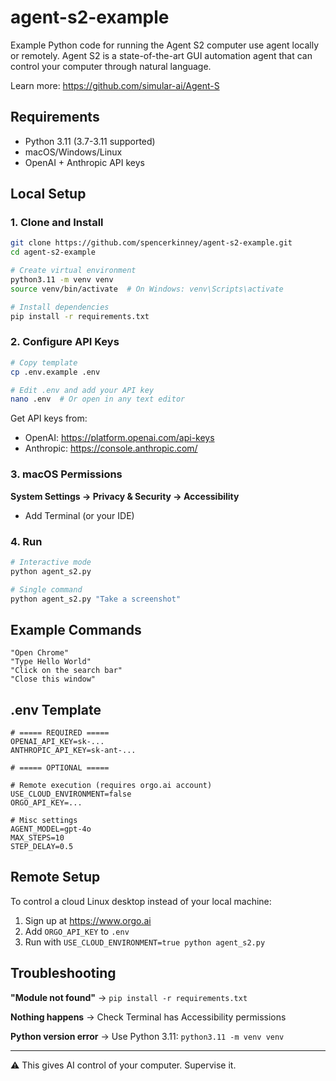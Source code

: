 # agent-s2-example

Example Python code for running the Agent S2 computer use agent locally or remotely. Agent S2 is a state-of-the-art GUI automation agent that can control your computer through natural language.

Learn more: https://github.com/simular-ai/Agent-S

## Requirements

- Python 3.11 (3.7-3.11 supported)
- macOS/Windows/Linux
- OpenAI + Anthropic API keys

## Local Setup

### 1. Clone and Install

```bash
git clone https://github.com/spencerkinney/agent-s2-example.git
cd agent-s2-example

# Create virtual environment
python3.11 -m venv venv
source venv/bin/activate  # On Windows: venv\Scripts\activate

# Install dependencies
pip install -r requirements.txt
```

### 2. Configure API Keys

```bash
# Copy template
cp .env.example .env

# Edit .env and add your API key
nano .env  # Or open in any text editor
```

Get API keys from:
- OpenAI: https://platform.openai.com/api-keys
- Anthropic: https://console.anthropic.com/

### 3. macOS Permissions

**System Settings → Privacy & Security → Accessibility**
- Add Terminal (or your IDE)

### 4. Run

```bash
# Interactive mode
python agent_s2.py

# Single command
python agent_s2.py "Take a screenshot"
```

## Example Commands

```
"Open Chrome"
"Type Hello World"
"Click on the search bar"
"Close this window"
```

## .env Template

```env
# ===== REQUIRED =====
OPENAI_API_KEY=sk-...
ANTHROPIC_API_KEY=sk-ant-...

# ===== OPTIONAL =====

# Remote execution (requires orgo.ai account)
USE_CLOUD_ENVIRONMENT=false
ORGO_API_KEY=...

# Misc settings
AGENT_MODEL=gpt-4o
MAX_STEPS=10
STEP_DELAY=0.5
```

## Remote Setup

To control a cloud Linux desktop instead of your local machine:

1. Sign up at https://www.orgo.ai
2. Add `ORGO_API_KEY` to `.env`
3. Run with `USE_CLOUD_ENVIRONMENT=true python agent_s2.py`

## Troubleshooting

**"Module not found"** → `pip install -r requirements.txt`

**Nothing happens** → Check Terminal has Accessibility permissions

**Python version error** → Use Python 3.11: `python3.11 -m venv venv`

---

⚠️ This gives AI control of your computer. Supervise it.